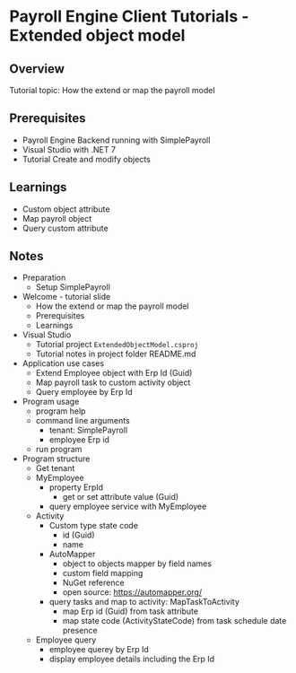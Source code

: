 # Payroll Engine Client Tutorials - Extended object model

## Overview
Tutorial topic: How the extend or map  the payroll model

## Prerequisites
- Payroll Engine Backend running with SimplePayroll
- Visual Studio with .NET 7
- Tutorial Create and modify objects

## Learnings
- Custom object attribute
- Map payroll object
- Query custom attribute

## Notes
- Preparation
	- Setup SimplePayroll
- Welcome - tutorial slide
	- How the extend or map the payroll model
	- Prerequisites
	- Learnings
- Visual Studio
	- Tutorial project `ExtendedObjectModel.csproj`
	- Tutorial notes in project folder README.md
- Application use cases
	- Extend Employee object with Erp Id (Guid)
	- Map payroll task to custom activity object
	- Query employee by Erp Id
- Program usage
	- program help
	- command line arguments
		- tenant: SimplePayroll
		- employee Erp id
	- run program
- Program structure
	- Get tenant
	- MyEmployee
		- property ErpId
			- get or set attribute value (Guid)
		- query employee service with MyEmployee
	- Activity
		- Custom type
			state code
			- id (Guid)
			- name
		- AutoMapper
			- object to objects mapper by field names
			- custom field mapping
			- NuGet reference
			- open source: https://automapper.org/
		- query tasks and map to activity: MapTaskToActivity
			- map Erp id (Guid) from task attribute
			- map state code (ActivityStateCode) from task schedule date presence
	- Employee query
		- employee querey by Erp Id
		- display employee details including the Erp Id
